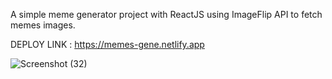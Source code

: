 A simple meme generator project with ReactJS using ImageFlip API to fetch memes images.

DEPLOY LINK : https://memes-gene.netlify.app

![Screenshot (32)](https://github.com/anishsinhaa/meme-generator-with-react/assets/119957644/8d764769-8b60-4b48-8958-86f73c6dc229)


